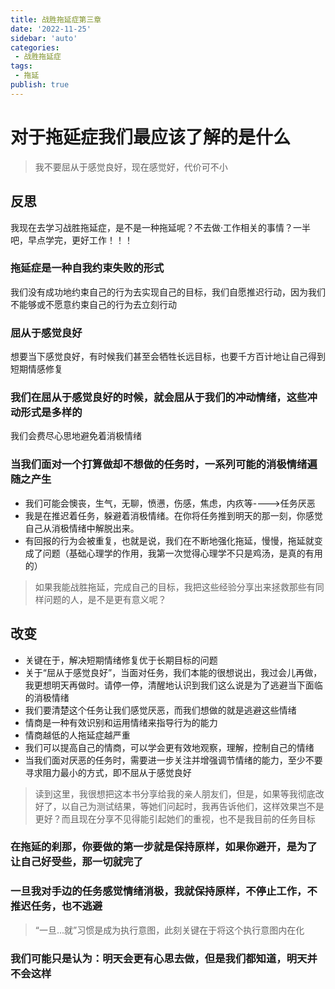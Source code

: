 ```yaml
---
title: 战胜拖延症第三章
date: '2022-11-25'
sidebar: 'auto'
categories:
 - 战胜拖延症
tags:
 - 拖延
publish: true
---
```


# 对于拖延症我们最应该了解的是什么
> 我不要屈从于感觉良好，现在感觉好，代价可不小

## 反思
我现在去学习战胜拖延症，是不是一种拖延呢？不去做·工作相关的事情？一半吧，早点学完，更好工作！！！


### 拖延症是一种自我约束失败的形式
我们没有成功地约束自己的行为去实现自己的目标，我们自愿推迟行动，因为我们不能够或不愿意约束自己的行为去立刻行动

### 屈从于感觉良好
想要当下感觉良好，有时候我们甚至会牺牲长远目标，也要千方百计地让自己得到短期情感修复


### 我们在屈从于感觉良好的时候，就会屈从于我们的冲动情绪，这些冲动形式是多样的
我们会费尽心思地避免着消极情绪


### 当我们面对一个打算做却不想做的任务时，一系列可能的消极情绪遍随之产生
- 我们可能会懊丧，生气，无聊，愤懑，伤感，焦虑，内疚等---->任务厌恶
- 我是在推迟着任务，躲避着消极情绪。在你将任务推到明天的那一刻，你感觉自己从消极情绪中解脱出来。
- 有回报的行为会被重复，也就是说，我们在不断地强化拖延，慢慢，拖延就变成了问题（基础心理学的作用，我第一次觉得心理学不只是鸡汤，是真的有用的）

> 如果我能战胜拖延，完成自己的目标，我把这些经验分享出来拯救那些有同样问题的人，是不是更有意义呢？


## 改变
- 关键在于，解决短期情绪修复优于长期目标的问题
- 关于“屈从于感觉良好”，当面对任务，我们本能的很想说出，我过会儿再做，我更想明天再做时。请停一停，清醒地认识到我们这么说是为了逃避当下面临的消极情绪
- 我们要清楚这个任务让我们感觉厌恶，而我们想做的就是逃避这些情绪
- 情商是一种有效识别和运用情绪来指导行为的能力
- 情商越低的人拖延症越严重
- 我们可以提高自己的情商，可以学会更有效地观察，理解，控制自己的情绪
- 当我们面对厌恶的任务时，需要进一步关注并增强调节情绪的能力，至少不要寻求阻力最小的方式，即不屈从于感觉良好


> 读到这里，我很想把这本书分享给我的亲人朋友们，但是，如果等我彻底改好了，以自己为测试结果，等她们问起时，我再告诉他们，这样效果岂不是更好？而且现在分享不见得能引起她们的重视，也不是我目前的任务目标

### 在拖延的刹那，你要做的第一步就是保持原样，如果你避开，是为了让自己好受些，那一切就完了
### 一旦我对手边的任务感觉情绪消极，我就保持原样，不停止工作，不推迟任务，也不逃避

> “一旦...就”习惯是成为执行意图，此刻关键在于将这个执行意图内在化

### 我们可能只是认为：明天会更有心思去做，但是我们都知道，明天并不会这样